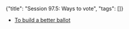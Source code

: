 {"title": "Session 97.5: Ways to vote", "tags": []}

* [To build a better ballot](https://ncase.me/ballot/)


